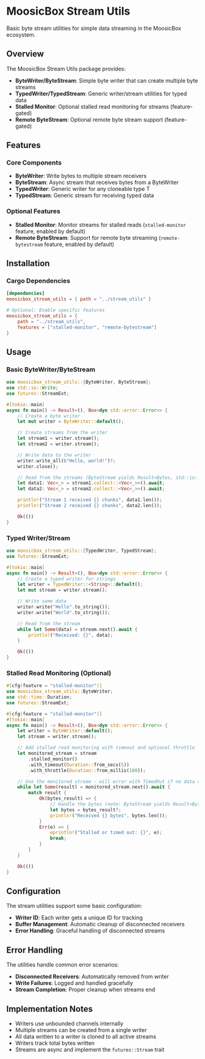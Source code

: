 # MoosicBox Stream Utils

Basic byte stream utilities for simple data streaming in the MoosicBox ecosystem.

## Overview

The MoosicBox Stream Utils package provides:

- **ByteWriter/ByteStream**: Simple byte writer that can create multiple byte streams
- **TypedWriter/TypedStream**: Generic writer/stream utilities for typed data
- **Stalled Monitor**: Optional stalled read monitoring for streams (feature-gated)
- **Remote ByteStream**: Optional remote byte stream support (feature-gated)

## Features

### Core Components

- **ByteWriter**: Write bytes to multiple stream receivers
- **ByteStream**: Async stream that receives bytes from a ByteWriter
- **TypedWriter<T>**: Generic writer for any cloneable type T
- **TypedStream<T>**: Generic stream for receiving typed data

### Optional Features

- **Stalled Monitor**: Monitor streams for stalled reads (`stalled-monitor` feature, enabled by default)
- **Remote ByteStream**: Support for remote byte streaming (`remote-bytestream` feature, enabled by default)

## Installation

### Cargo Dependencies

```toml
[dependencies]
moosicbox_stream_utils = { path = "../stream_utils" }

# Optional: Enable specific features
moosicbox_stream_utils = {
    path = "../stream_utils",
    features = ["stalled-monitor", "remote-bytestream"]
}
```

## Usage

### Basic ByteWriter/ByteStream

```rust
use moosicbox_stream_utils::{ByteWriter, ByteStream};
use std::io::Write;
use futures::StreamExt;

#[tokio::main]
async fn main() -> Result<(), Box<dyn std::error::Error>> {
    // Create a byte writer
    let mut writer = ByteWriter::default();

    // Create streams from the writer
    let stream1 = writer.stream();
    let stream2 = writer.stream();

    // Write data to the writer
    writer.write_all(b"Hello, world!")?;
    writer.close();

    // Read from the streams (ByteStream yields Result<Bytes, std::io::Error>)
    let data1: Vec<_> = stream1.collect::<Vec<_>>().await;
    let data2: Vec<_> = stream2.collect::<Vec<_>>().await;

    println!("Stream 1 received {} chunks", data1.len());
    println!("Stream 2 received {} chunks", data2.len());

    Ok(())
}
```

### Typed Writer/Stream

```rust
use moosicbox_stream_utils::{TypedWriter, TypedStream};
use futures::StreamExt;

#[tokio::main]
async fn main() -> Result<(), Box<dyn std::error::Error>> {
    // Create a typed writer for strings
    let writer = TypedWriter::<String>::default();
    let mut stream = writer.stream();

    // Write some data
    writer.write("Hello".to_string());
    writer.write("World".to_string());

    // Read from the stream
    while let Some(data) = stream.next().await {
        println!("Received: {}", data);
    }

    Ok(())
}
```

### Stalled Read Monitoring (Optional)

```rust
#[cfg(feature = "stalled-monitor")]
use moosicbox_stream_utils::ByteWriter;
use std::time::Duration;
use futures::StreamExt;

#[cfg(feature = "stalled-monitor")]
#[tokio::main]
async fn main() -> Result<(), Box<dyn std::error::Error>> {
    let writer = ByteWriter::default();
    let stream = writer.stream();

    // Add stalled read monitoring with timeout and optional throttle
    let monitored_stream = stream
        .stalled_monitor()
        .with_timeout(Duration::from_secs(5))
        .with_throttle(Duration::from_millis(100));

    // Use the monitored stream - will error with TimedOut if no data received within timeout
    while let Some(result) = monitored_stream.next().await {
        match result {
            Ok(bytes_result) => {
                // Handle the bytes (note: ByteStream yields Result<Bytes, std::io::Error>)
                let bytes = bytes_result?;
                println!("Received {} bytes", bytes.len());
            }
            Err(e) => {
                eprintln!("Stalled or timed out: {}", e);
                break;
            }
        }
    }

    Ok(())
}
```

## Configuration

The stream utilities support some basic configuration:

- **Writer ID**: Each writer gets a unique ID for tracking
- **Buffer Management**: Automatic cleanup of disconnected receivers
- **Error Handling**: Graceful handling of disconnected streams

## Error Handling

The utilities handle common error scenarios:

- **Disconnected Receivers**: Automatically removed from writer
- **Write Failures**: Logged and handled gracefully
- **Stream Completion**: Proper cleanup when streams end

## Implementation Notes

- Writers use unbounded channels internally
- Multiple streams can be created from a single writer
- All data written to a writer is cloned to all active streams
- Writers track total bytes written
- Streams are async and implement the `futures::Stream` trait
